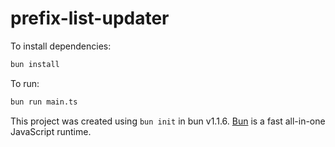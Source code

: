 # prefix-list-updater

To install dependencies:

```bash
bun install
```

To run:

```bash
bun run main.ts
```

This project was created using `bun init` in bun v1.1.6. [Bun](https://bun.sh) is a fast all-in-one JavaScript runtime.
